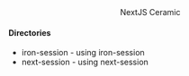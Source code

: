 <div align="center">NextJS Ceramic</div>

#### Directories
- iron-session - using iron-session
- next-session - using next-session
